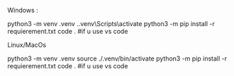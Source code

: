 Windows :

python3 -m venv .venv
.\.venv\Scripts\activate
python3 -m pip install -r requierement.txt
code .  #if u use vs code

Linux/MacOs

python3 -m venv .venv
source ./.venv/bin/activate
python3 -m pip install -r requierement.txt
code .  #if u use vs code